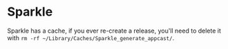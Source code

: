 # Sparkle

Sparkle has a cache, if you ever re-create a release, you'll need to delete it with `rm -rf ~/Library/Caches/Sparkle_generate_appcast/`.